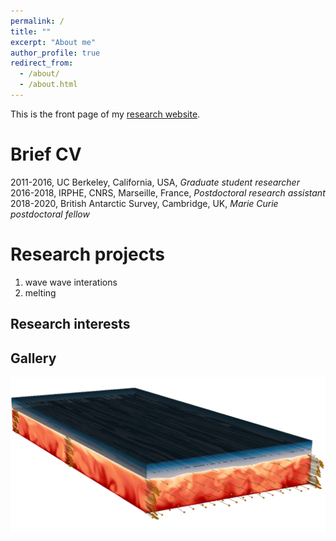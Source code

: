 ```yaml
---
permalink: /
title: ""
excerpt: "About me"
author_profile: true
redirect_from: 
  - /about/
  - /about.html
---
```


This is the front page of my [research website](https://github.com/louiscouston/louiscouston.github.io).

Brief CV
======
2011-2016, UC Berkeley, California, USA, *Graduate student researcher* 
2016-2018, IRPHE, CNRS, Marseille, France, *Postdoctoral research assistant*
2018-2020, British Antarctic Survey, Cambridge, UK, *Marie Curie postdoctoral fellow*

Research projects
======
1. wave wave interations
1. melting

Research interests
------

Gallery
------

![Graphical abstract of our last paper](/images/graphical_abstract.jpg)


